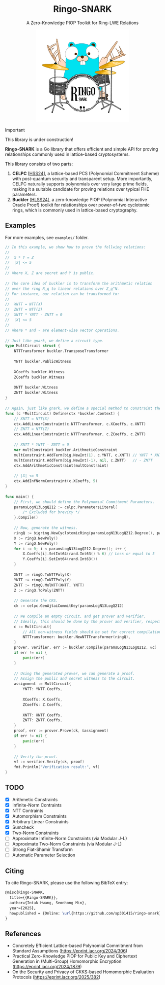 <h1 align="center">Ringo-SNARK</h1>
<p align="center">A Zero-Knowledge PIOP Toolkit for Ring-LWE Relations</p>
<p align="center"><img src="LOGO.png" width="300"/></p>

> [!IMPORTANT]
> This library is under construction!

**Ringo-SNARK** is a Go library that offers efficient and simple API for proving relationships commonly used in lattice-based cryptosystems.

This library consists of two parts:

1. **CELPC** [[HSS24](https://eprint.iacr.org/2024/306)], a lattice-based PCS (Polynomial Commitment Scheme) with post-quantum security and transparent setup. More importantly, CELPC naturally supports polynomials over very large prime fields, making it a suitable candidate for proving relations over typical FHE parameters.
2. **Buckler** [[HLSS24](https://eprint.iacr.org/2024/1879)], a zero-knowledge PIOP (Polynomial Interactive Oracle Proof) toolkit for relationships over power-of-two cyclotomic rings, which is commonly used in lattice-based cryptography.

## Examples

For more examples, see `examples/` folder.

```go
// In this example, we show how to prove the follwing relations:
//
//  X * Y = Z
//  |X| <= 5
//
// Where X, Z are secret and Y is public.

// The core idea of buckler is to transform the arithmetic relation
// over the ring R_q to linear relations over Z_q^N.
// For instance, our relation can be transformed to:
//
//  XNTT = NTT(X)
//  ZNTT = NTT(Z)
//  XNTT * YNTT - ZNTT = 0
//  |X| <= 5
//
// Where * and - are element-wise vector operations.

// Just like gnark, we define a circuit type.
type MultCircuit struct {
	NTTTransformer buckler.TransposeTransformer

	YNTT buckler.PublicWitness

	XCoeffs buckler.Witness
	ZCoeffs buckler.Witness

	XNTT buckler.Witness
	ZNTT buckler.Witness
}

// Again, just like gnark, we define a special method to constraint the circuit.
func (c *MultCircuit) Define(ctx *buckler.Context) {
	// XNTT = NTT(X)
	ctx.AddLinearConstraint(c.NTTTransformer, c.XCoeffs, c.XNTT)
	// ZNTT = NTT(Z)
	ctx.AddLinearConstraint(c.NTTTransformer, c.ZCoeffs, c.ZNTT)

	// XNTT * YNTT - ZNTT = 0
	var multConstraint buckler.ArithmeticConstraint
	multConstraint.AddTerm(big.NewInt(1), c.YNTT, c.XNTT) // YNTT * XNTT
	multConstraint.AddTerm(big.NewInt(-1), nil, c.ZNTT)   // - ZNTT
	ctx.AddArithmeticConstraint(multConstraint)

	// |X| <= 5
	ctx.AddInfNormConstraint(c.XCoeffs, 5)
}

func main() {
	// First, we should define the Polynomial Commitment Parameters.
	paramsLogN13LogQ212 := celpc.ParametersLiteral{
		/* Excluded for brevity */
	}.Compile()

	// Now, generate the witness.
	ringQ := bigring.NewCyclotomicRing(paramsLogN13LogQ212.Degree(), paramsLogN13LogQ212.Modulus())
	X := ringQ.NewPoly()
	Y := ringQ.NewPoly()
	for i := 0; i < paramsLogN13LogQ212.Degree(); i++ {
		X.Coeffs[i].SetInt64(rand.Int63() % 6) // Less or equal to 5
		Y.Coeffs[i].SetInt64(rand.Int63())
	}

	XNTT := ringQ.ToNTTPoly(X)
	YNTT := ringQ.ToNTTPoly(Y)
	ZNTT := ringQ.MulNTT(XNTT, YNTT)
	Z := ringQ.ToPoly(ZNTT)

	// Generate the CRS.
	ck := celpc.GenAjtaiCommitKey(paramsLogN13LogQ212)

	// We compile an empty circuit, and get prover and verifier.
	// Ideally, this should be done by the prover and verifier, respectively.
	c := MultCircuit{
		// All non-witness fields should be set for correct compilation.
		NTTTransformer: buckler.NewNTTTransformer(ringQ),
	}
	prover, verifier, err := buckler.Compile(paramsLogN13LogQ212, &c)
	if err != nil {
		panic(err)
	}

	// Using the generated prover, we can generate a proof.
	// Assign the public and secret witness to the circuit.
	assignment := MultCircuit{
		YNTT: YNTT.Coeffs,

		XCoeffs: X.Coeffs,
		ZCoeffs: Z.Coeffs,

		XNTT: XNTT.Coeffs,
		ZNTT: ZNTT.Coeffs,
	}
	proof, err := prover.Prove(ck, &assignment)
	if err != nil {
		panic(err)
	}

	// Verify the proof.
	vf := verifier.Verify(ck, proof)
	fmt.Println("Verification result:", vf)
}
```

## TODO
- [x] Arithmetic Constraints
- [x] Infinite-Norm Contraints
- [x] NTT Contraints
- [x] Automorphism Constraints
- [x] Arbitrary Linear Constraints
- [x] Sumcheck
- [x] Two-Norm Constraints
- [ ] Approximate Infinite-Norm Constraints (via Modular J-L)
- [ ] Approximate Two-Norm Constraints (via Modular J-L)
- [ ] Strong Fiat-Shamir Transform
- [ ] Automatic Parameter Selection

## Citing
To cite Ringo-SNARK, please use the following BibTeX entry:
```tex
@misc{Ringo-SNARK,
  title={{Ringo-SNARK}},
  author={Intak Hwang, Seonhong Min},
  year={2025},
  howpublished = {Online: \url{https://github.com/sp301415/ringo-snark}},
}
```

## References
- Concretely Efficient Lattice-based Polynomial Commitment from Standard Assumptions (https://eprint.iacr.org/2024/306)
- Practical Zero-Knowledge PIOP for Public Key and Ciphertext Generation in (Multi-Group) Homomorphic Encryption (https://eprint.iacr.org/2024/1879)
- On the Security and Privacy of CKKS-based Homomorphic Evaluation Protocols (https://eprint.iacr.org/2025/382)
